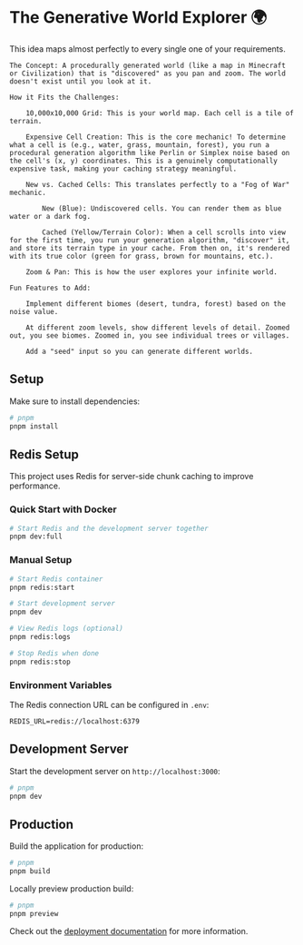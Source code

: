  # The Generative World Explorer 🌍

This idea maps almost perfectly to every single one of your requirements.

    The Concept: A procedurally generated world (like a map in Minecraft or Civilization) that is "discovered" as you pan and zoom. The world doesn't exist until you look at it.

    How it Fits the Challenges:

        10,000x10,000 Grid: This is your world map. Each cell is a tile of terrain.

        Expensive Cell Creation: This is the core mechanic! To determine what a cell is (e.g., water, grass, mountain, forest), you run a procedural generation algorithm like Perlin or Simplex noise based on the cell's (x, y) coordinates. This is a genuinely computationally expensive task, making your caching strategy meaningful.

        New vs. Cached Cells: This translates perfectly to a "Fog of War" mechanic.

            New (Blue): Undiscovered cells. You can render them as blue water or a dark fog.

            Cached (Yellow/Terrain Color): When a cell scrolls into view for the first time, you run your generation algorithm, "discover" it, and store its terrain type in your cache. From then on, it's rendered with its true color (green for grass, brown for mountains, etc.).

        Zoom & Pan: This is how the user explores your infinite world.

    Fun Features to Add:

        Implement different biomes (desert, tundra, forest) based on the noise value.

        At different zoom levels, show different levels of detail. Zoomed out, you see biomes. Zoomed in, you see individual trees or villages.

        Add a "seed" input so you can generate different worlds.
## Setup

Make sure to install dependencies:

```bash
# pnpm
pnpm install
```

## Redis Setup

This project uses Redis for server-side chunk caching to improve performance. 

### Quick Start with Docker
```bash
# Start Redis and the development server together
pnpm dev:full
```

### Manual Setup
```bash
# Start Redis container
pnpm redis:start

# Start development server
pnpm dev

# View Redis logs (optional)
pnpm redis:logs

# Stop Redis when done
pnpm redis:stop
```

### Environment Variables
The Redis connection URL can be configured in `.env`:
```
REDIS_URL=redis://localhost:6379
```

## Development Server

Start the development server on `http://localhost:3000`:

```bash
# pnpm
pnpm dev
```

## Production

Build the application for production:

```bash
# pnpm
pnpm build
```

Locally preview production build:

```bash
# pnpm
pnpm preview
```

Check out the [deployment documentation](https://nuxt.com/docs/getting-started/deployment) for more information.
